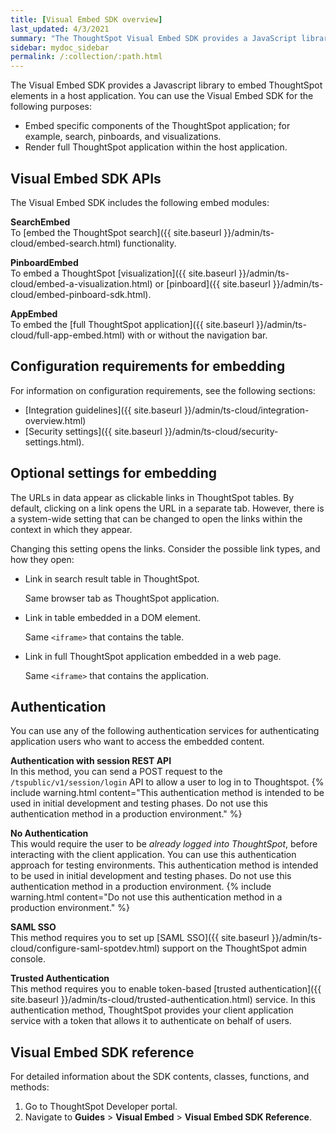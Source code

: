```yaml
---
title: [Visual Embed SDK overview]
last_updated: 4/3/2021
summary: "The ThoughtSpot Visual Embed SDK provides a JavaScript library for embedding ThoughtSpot search, visualizations, pinboards, and the full application."
sidebar: mydoc_sidebar
permalink: /:collection/:path.html
---
```

The Visual Embed SDK provides a Javascript library to embed ThoughtSpot elements in a host application.
You can use the Visual Embed SDK for the following purposes:
-   Embed specific components of the ThoughtSpot application; for example, search, pinboards, and visualizations.
-   Render full ThoughtSpot application within the host application.

## Visual Embed SDK APIs

The Visual Embed SDK includes the following embed modules:

**SearchEmbed**    
To [embed the ThoughtSpot search]({{ site.baseurl }}/admin/ts-cloud/embed-search.html) functionality.

**PinboardEmbed**  
To embed a ThoughtSpot [visualization]({{ site.baseurl }}/admin/ts-cloud/embed-a-visualization.html) or [pinboard]({{ site.baseurl }}/admin/ts-cloud/embed-pinboard-sdk.html).

**AppEmbed**  
To embed the [full ThoughtSpot application]({{ site.baseurl }}/admin/ts-cloud/full-app-embed.html) with or without the navigation bar.

## Configuration requirements for embedding

For information on configuration requirements, see the following sections:

-  [Integration guidelines]({{ site.baseurl }}/admin/ts-cloud/integration-overview.html)
-  [Security settings]({{ site.baseurl }}/admin/ts-cloud/security-settings.html).

## Optional settings for embedding

The URLs in data appear as clickable links in ThoughtSpot tables.
By default, clicking on a link opens the URL in a separate tab.
However, there is a system-wide setting that can be changed to open the links within the context in which they appear.

Changing this setting opens the links.
Consider the possible link types, and how they open:

-   Link in search result table in ThoughtSpot.

    Same browser tab as ThoughtSpot application.

-   Link in table embedded in a DOM element.

    Same `<iframe>` that contains the table.

-   Link in full ThoughtSpot application embedded in a web page.

    Same `<iframe>` that contains the application.


## Authentication

You can use any of the following authentication services for authenticating application users who want to access the embedded content.

**Authentication with session REST API**                                            
In this method, you can send a POST request to the `/tspublic/v1/session/login` API to allow a user to log in to Thoughtspot.
{% include warning.html content="This authentication method is intended to be used in initial development and testing phases. Do not use this authentication method in a production environment." %}

**No Authentication**                
This would require the user to be *already logged into ThoughtSpot*, before interacting with the client application.
You can use this authentication approach for testing environments.
This authentication method is intended to be used in initial development and testing phases. Do not use this authentication method in a production environment.
{% include warning.html content="Do not use this authentication method in a production environment." %}

**SAML SSO**                       
This method requires you to set up [SAML SSO]({{ site.baseurl }}/admin/ts-cloud/configure-saml-spotdev.html)  support on the ThoughtSpot admin console.

**Trusted Authentication**                                                                 
This method requires you to enable token-based [trusted authentication]({{ site.baseurl }}/admin/ts-cloud/trusted-authentication.html) service.
In this authentication method, ThoughtSpot provides your client application service with a token that allows it to authenticate on behalf of users.

## Visual Embed SDK reference

For detailed information about the SDK contents, classes, functions, and methods:
1. Go to ThoughtSpot Developer portal.
2. Navigate to **Guides** > **Visual Embed** > **Visual Embed SDK Reference**.
